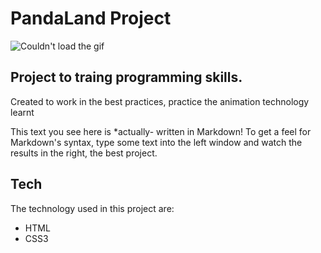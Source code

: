 # PandaLand Project

![Couldn't load the gif](https://ibb.co/x71xsT4)

## Project to traing programming skills.

Created to work in the best practices, practice the animation technology learnt

This text you see here is *actually- written in Markdown! To get a feel
for Markdown's syntax, type some text into the left window and
watch the results in the right, the best project.

## Tech

The technology used in this project are:

- HTML
- CSS3
